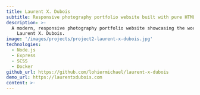 ```yaml
---
title: Laurent X. Dubois
subtitle: Responsive photography portfolio website built with pure HTML/CSS/JS
description: >-
  A modern, responsive photography portfolio website showcasing the work of
    Laurent X. Dubois.
image: '/images/projects/project2-laurent-x-dubois.jpg'
technologies:
  - Node.js
  - Express
  - SCSS
  - Docker
github_url: https://github.com/lohiermichael/laurent-x-dubois
demo_url: https://laurentxdubois.com
content: >-
---
```

